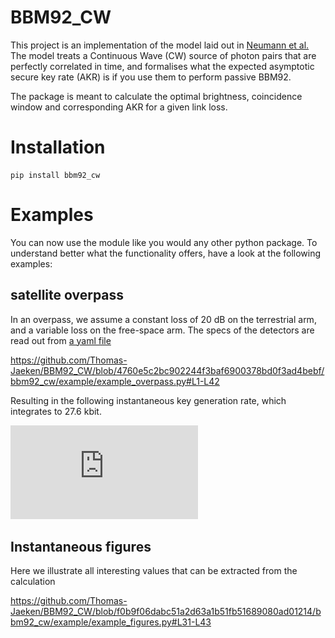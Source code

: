 # BBM92_CW
This project is an implementation of the model laid out in [Neumann et al.](https://link.aps.org/doi/10.1103/PhysRevA.104.022406)
The model treats a Continuous Wave (CW) source of photon pairs that are perfectly correlated in time, 
and formalises what the expected asymptotic secure key rate (AKR) is if you use them to perform passive BBM92.

The package is meant to calculate the optimal brightness, coincidence window and corresponding AKR for a given link loss.


# Installation
```
pip install bbm92_cw
```

# Examples
You can now use the module like you would any other python package.
To understand better what the functionality offers, have a look at the following examples:

## satellite overpass
In an overpass, we assume a constant loss of 20 dB on the terrestrial arm, and a variable loss on the free-space arm. The specs of the detectors are read out from [a yaml file](https://github.com/Thomas-Jaeken/BBM92_CW/blob/4760e5c2bc902244f3baf6900378bd0f3ad4bebf/bbm92_cw/example/settings.yml)

https://github.com/Thomas-Jaeken/BBM92_CW/blob/4760e5c2bc902244f3baf6900378bd0f3ad4bebf/bbm92_cw/example/example_overpass.py#L1-L42

Resulting in the following instantaneous key generation rate, which integrates to 27.6 kbit.

![image](https://github.com/Thomas-Jaeken/BBM92_CW/blob/0c4e2c0795cc8039ef8f2fad56d3dcdfef53e8bf/bbm92_cw/example/figures/example_overpass.pdf)

## Instantaneous figures
Here we illustrate all interesting values that can be extracted from the calculation

https://github.com/Thomas-Jaeken/BBM92_CW/blob/f0b9f06dabc51a2d63a1b51fb51689080ad01214/bbm92_cw/example/example_figures.py#L31-L43
